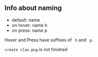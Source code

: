 ## Info about naming
- default: name
- on hover: name h
- on press: name p

Hover and Press have suffixes of ` h` and ` p`.

`create clan.png` is not finished
